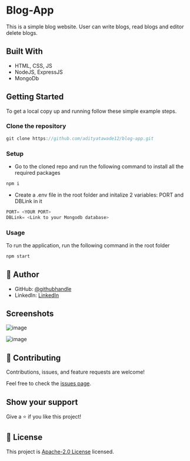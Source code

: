 
# Blog-App

This is a simple blog website. User can write blogs, read blogs and editor delete blogs. 


## Built With

- HTML, CSS, JS
- NodeJS, ExpressJS
- MongoDb



## Getting Started


To get a local copy up and running follow these simple example steps.

### Clone the repository
```go
git clone https://github.com/adityatawade12/blog-app.git
```


### Setup
- Go to the cloned repo and run the following command to install all the required packages
 ```go
npm i
```

- Create a .env file in the root folder and initalize 2 variables: PORT and DBLink in it
 ```go
PORT= <YOUR PORT>
DBLink= <Link to your Mongodb database>
```


### Usage
To run the application, run the following command in the root folder
 ```go
npm start
```


## 👤  Author

- GitHub: [@githubhandle](https://github.com/adityatawade12)
- LinkedIn: [LinkedIn](https://www.linkedin.com/in/aditya-tawade-5595961ab/)

## Screenshots


![image](https://user-images.githubusercontent.com/62465343/121817024-8992dd00-cc9c-11eb-94d4-71d93e5f16c5.png)

![image](https://user-images.githubusercontent.com/62465343/121817052-b3e49a80-cc9c-11eb-84f9-6db5fc00407c.png)


## 🤝 Contributing

Contributions, issues, and feature requests are welcome!

Feel free to check the [issues page](../../issues/).

## Show your support

Give a ⭐️ if you like this project!


## 📝 License

This project is [ Apache-2.0 License](./LISCENCE.md) licensed.
